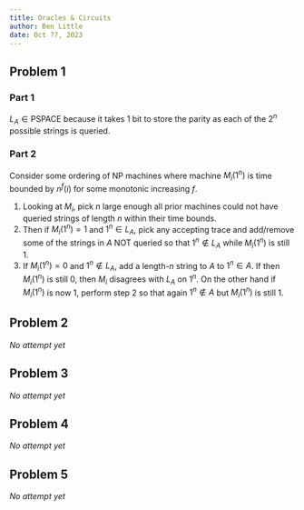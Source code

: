 ```yaml
---
title: Oracles & Circuits
author: Ben Little
date: Oct ??, 2023
---
```


## Problem 1

### Part 1

$L_A \in \text{PSPACE}$ because it takes 1 bit to store the parity as each of the $2^n$ possible strings is queried.

### Part 2

Consider some ordering of NP machines where machine $M_i(1^n)$ is time bounded by $n^f(i)$ for some monotonic increasing $f$.

1. Looking at $M_i$, pick $n$ large enough all prior machines could not have queried strings of length $n$ within their time bounds.
2. Then if $M_i(1^n) = 1$ and $1^n \in L_A$, pick any accepting trace and add/remove some of the strings in $A$ NOT queried so that $1^n \notin L_A$ while $M_i(1^n)$ is still 1.
3. If $M_i(1^n) = 0$ and $1^n \notin L_{A}$, add a length-$n$ string to $A$ to $1^n \in A$. If then $M_i(1^n)$ is still $0$, then $M_i$ disagrees with $L_A$ on $1^n$. On the other hand if $M_i(1^n)$ is now $1$, perform step 2 so that again $1^n \notin A$ but $M_i(1^n)$ is still $1$.

## Problem 2

_No attempt yet_

## Problem 3

_No attempt yet_

## Problem 4

_No attempt yet_

## Problem 5

_No attempt yet_
